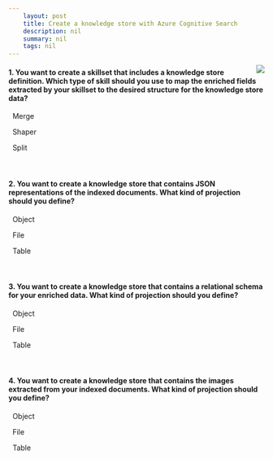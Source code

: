 ```yaml
---
    layout: post
    title: Create a knowledge store with Azure Cognitive Search 
    description: nil
    summary: nil
    tags: nil
---
```



 <a target="_blank" href="https://docs.microsoft.com/en-us/learn/modules/create-knowledge-store-azure-cognitive-search/9-knowledge-check/"><i class="fas fa-external-link-alt"></i> </a>
 <img align="right" src="https://docs.microsoft.com/en-us/learn/achievements/implementing-a-knowledge-store.svg">
####  1. You want to create a skillset that includes a knowledge store definition. Which type of skill should you use to map the enriched fields extracted by your skillset to the desired structure for the knowledge store data?


<i class='far fa-square'></i> &nbsp;&nbsp;Merge

<i class='fas fa-check-square' style='color: Dodgerblue;'></i> &nbsp;&nbsp;Shaper

<i class='far fa-square'></i> &nbsp;&nbsp;Split
<br />
<br />
<br />

####  2. You want to create a knowledge store that contains JSON representations of the indexed documents. What kind of projection should you define?


<i class='fas fa-check-square' style='color: Dodgerblue;'></i> &nbsp;&nbsp;Object

<i class='far fa-square'></i> &nbsp;&nbsp;File

<i class='far fa-square'></i> &nbsp;&nbsp;Table
<br />
<br />
<br />

####  3. You want to create a knowledge store that contains a relational schema for your enriched data. What kind of projection should you define?


<i class='far fa-square'></i> &nbsp;&nbsp;Object

<i class='far fa-square'></i> &nbsp;&nbsp;File

<i class='fas fa-check-square' style='color: Dodgerblue;'></i> &nbsp;&nbsp;Table
<br />
<br />
<br />

####  4. You want to create a knowledge store that contains the images extracted from your indexed documents. What kind of projection should you define?


<i class='far fa-square'></i> &nbsp;&nbsp;Object

<i class='fas fa-check-square' style='color: Dodgerblue;'></i> &nbsp;&nbsp;File

<i class='far fa-square'></i> &nbsp;&nbsp;Table
<br />
<br />
<br />
